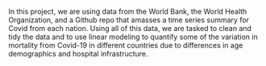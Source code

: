 In this project, we are using data from the World Bank, the World Health Organization, and a Github repo that amasses a time series summary for Covid from each nation. Using all of this data, we are tasked to clean and tidy the data and to use linear modeling to quantify some of the variation in mortality from Covid-19 in different countries due to differences in age demographics and hospital infrastructure.
